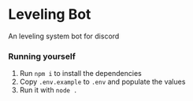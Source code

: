 # Leveling Bot

An leveling system bot for discord

### Running yourself

1. Run `npm i` to install the dependencies
2. Copy `.env.example` to `.env` and populate the values
3. Run it with `node .`
